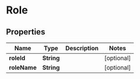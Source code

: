 

# Role

## Properties

Name | Type | Description | Notes
------------ | ------------- | ------------- | -------------
**roleId** | **String** |  |  [optional]
**roleName** | **String** |  |  [optional]



